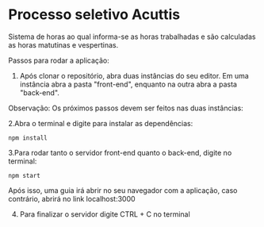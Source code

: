 # Processo seletivo Acuttis
 Sistema de horas ao qual informa-se as horas trabalhadas e são calculadas as horas matutinas e vespertinas.

Passos para rodar a aplicação:

1. Após clonar o repositório, abra duas instâncias do seu editor. Em uma instância abra a pasta "front-end", enquanto na outra abra a pasta "back-end".

Observação: Os próximos passos devem ser feitos nas duas instâncias:

2.Abra o terminal e digite para instalar as dependências:
```
npm install
```

3.Para rodar tanto o servidor front-end quanto o back-end, digite no terminal:
```
npm start
```

Após isso, uma guia irá abrir no seu navegador com a aplicação, caso contrário, abrirá no link localhost:3000

4. Para finalizar o servidor digite CTRL + C no terminal

